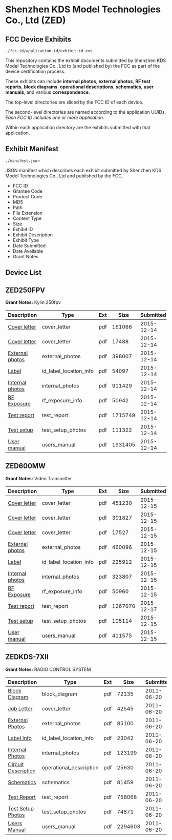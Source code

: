 # Shenzhen KDS Model Technologies Co., Ltd (ZED)
## FCC Device Exhibits

```
./fcc-id/application-id/exhibit-id.ext
```

This repository contains the exhibit documents submitted by Shenzhen KDS Model Technologies Co., Ltd to (and published by) the FCC as part of the device certification process.

These exhibits can include **internal photos**, **external photos**, **RF test reports**, **block diagrams**, **operational descriptions**, **schematics**, **user manuals**, and various **correspondence**.

The top-level directories are sliced by the FCC ID of each device.

The second-level directories are named according to the application UUIDs. *Each FCC ID includes one or more application.*

Within each application directory are the exhibits submitted with that application. 

## Exhibit Manifest

```
./manifest.json
```

JSON manifest which describes each exhibit submitted by Shenzhen KDS Model Technologies Co., Ltd and published by the FCC.

- FCC ID
- Grantee Code
- Product Code
- MD5
- Path
- File Extension
- Content Type
- Size
- Exhibit ID
- Exhibit Description
- Exhibit Type
- Date Submitted
- Date Available
- Grant Notes

## Device List
## ZED250FPV
**Grant Notes:** Kylin 250fpv

| Description | Type | Ext | Size | Submitted | Available |
| ----------- | ---- | --- | ---- | --------- | --------- |
| [Cover letter](ZED250FPV/f1de613ed9fa4a6c2a7941400cf74679/2841679.pdf) | cover_letter | pdf | 161066 | 2015-12-14 | 2015-12-14 |
| [Cover letter](ZED250FPV/f1de613ed9fa4a6c2a7941400cf74679/2841680.pdf) | cover_letter | pdf | 17488 | 2015-12-14 | 2015-12-14 |
| [External photos](ZED250FPV/f1de613ed9fa4a6c2a7941400cf74679/2841681.pdf) | external_photos | pdf | 398007 | 2015-12-14 | 2015-12-14 |
| [Label](ZED250FPV/f1de613ed9fa4a6c2a7941400cf74679/2841682.pdf) | id_label_location_info | pdf | 54097 | 2015-12-14 | 2015-12-14 |
| [Internal photos](ZED250FPV/f1de613ed9fa4a6c2a7941400cf74679/2841683.pdf) | internal_photos | pdf | 911429 | 2015-12-14 | 2015-12-14 |
| [RF Exposure](ZED250FPV/f1de613ed9fa4a6c2a7941400cf74679/2841686.pdf) | rf_exposure_info | pdf | 50942 | 2015-12-14 | 2015-12-14 |
| [Test report](ZED250FPV/f1de613ed9fa4a6c2a7941400cf74679/2841688.pdf) | test_report | pdf | 1715749 | 2015-12-14 | 2015-12-14 |
| [Test setup](ZED250FPV/f1de613ed9fa4a6c2a7941400cf74679/2841689.pdf) | test_setup_photos | pdf | 111322 | 2015-12-14 | 2015-12-14 |
| [User manual](ZED250FPV/f1de613ed9fa4a6c2a7941400cf74679/2841690.pdf) | users_manual | pdf | 1931405 | 2015-12-14 | 2015-12-14 |
## ZED600MW
**Grant Notes:** Video Transmitter

| Description | Type | Ext | Size | Submitted | Available |
| ----------- | ---- | --- | ---- | --------- | --------- |
| [Cover letter](ZED600MW/29b0254cc3931dc06c06834a0eaa9ac2/2843069.pdf) | cover_letter | pdf | 451230 | 2015-12-15 | 2015-12-17 |
| [Cover letter](ZED600MW/29b0254cc3931dc06c06834a0eaa9ac2/2843070.pdf) | cover_letter | pdf | 301827 | 2015-12-15 | 2015-12-17 |
| [Cover letter](ZED600MW/29b0254cc3931dc06c06834a0eaa9ac2/2843071.pdf) | cover_letter | pdf | 17527 | 2015-12-15 | 2015-12-17 |
| [External photos](ZED600MW/29b0254cc3931dc06c06834a0eaa9ac2/2843072.pdf) | external_photos | pdf | 460096 | 2015-12-15 | 2015-12-17 |
| [Label](ZED600MW/29b0254cc3931dc06c06834a0eaa9ac2/2843073.pdf) | id_label_location_info | pdf | 225912 | 2015-12-15 | 2015-12-17 |
| [Internal photos](ZED600MW/29b0254cc3931dc06c06834a0eaa9ac2/2843074.pdf) | internal_photos | pdf | 323807 | 2015-12-15 | 2015-12-17 |
| [RF Exposure](ZED600MW/29b0254cc3931dc06c06834a0eaa9ac2/2843077.pdf) | rf_exposure_info | pdf | 50960 | 2015-12-15 | 2015-12-17 |
| [Test report](ZED600MW/29b0254cc3931dc06c06834a0eaa9ac2/2844995.pdf) | test_report | pdf | 1267070 | 2015-12-17 | 2015-12-17 |
| [Test setup](ZED600MW/29b0254cc3931dc06c06834a0eaa9ac2/2843092.pdf) | test_setup_photos | pdf | 105114 | 2015-12-15 | 2015-12-17 |
| [User manual](ZED600MW/29b0254cc3931dc06c06834a0eaa9ac2/2843093.pdf) | users_manual | pdf | 411575 | 2015-12-15 | 2015-12-17 |
## ZEDKDS-7XII
**Grant Notes:** RADIO CONTROL SYSTEM

| Description | Type | Ext | Size | Submitted | Available |
| ----------- | ---- | --- | ---- | --------- | --------- |
| [Block Diagram](ZEDKDS-7XII/80f337d80f73e0e7c7192e0813388763/1486205.pdf) | block_diagram | pdf | 72135 | 2011-06-20 | 2011-06-20 |
| [Job Letter](ZEDKDS-7XII/80f337d80f73e0e7c7192e0813388763/1486210.pdf) | cover_letter | pdf | 42545 | 2011-06-20 | 2011-06-20 |
| [External Photos](ZEDKDS-7XII/80f337d80f73e0e7c7192e0813388763/1486207.pdf) | external_photos | pdf | 85100 | 2011-06-20 | 2011-06-20 |
| [Label Info](ZEDKDS-7XII/80f337d80f73e0e7c7192e0813388763/1486208.pdf) | id_label_location_info | pdf | 23042 | 2011-06-20 | 2011-06-20 |
| [Internal Photos](ZEDKDS-7XII/80f337d80f73e0e7c7192e0813388763/1486209.pdf) | internal_photos | pdf | 123199 | 2011-06-20 | 2011-06-20 |
| [Circuit Description](ZEDKDS-7XII/80f337d80f73e0e7c7192e0813388763/1486206.pdf) | operational_description | pdf | 25630 | 2011-06-20 | 2011-06-20 |
| [Schematics](ZEDKDS-7XII/80f337d80f73e0e7c7192e0813388763/1486211.pdf) | schematics | pdf | 81459 | 2011-06-20 | 2011-06-20 |
| [Test Report](ZEDKDS-7XII/80f337d80f73e0e7c7192e0813388763/1486212.pdf) | test_report | pdf | 758068 | 2011-06-20 | 2011-06-20 |
| [Test Setup Photos](ZEDKDS-7XII/80f337d80f73e0e7c7192e0813388763/1486213.pdf) | test_setup_photos | pdf | 74871 | 2011-06-20 | 2011-06-20 |
| [Users Manual](ZEDKDS-7XII/80f337d80f73e0e7c7192e0813388763/1486214.pdf) | users_manual | pdf | 2294603 | 2011-06-20 | 2011-06-20 |
